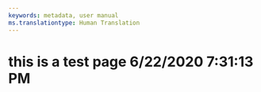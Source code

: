 ```yaml
---
keywords: metadata, user manual
ms.translationtype: Human Translation
---
```

# this is a test page 6/22/2020 7:31:13 PM